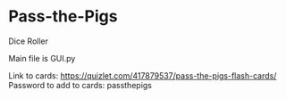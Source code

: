 # Pass-the-Pigs
Dice Roller

Main file is GUI.py

Link to cards: https://quizlet.com/417879537/pass-the-pigs-flash-cards/
Password to add to cards: passthepigs

